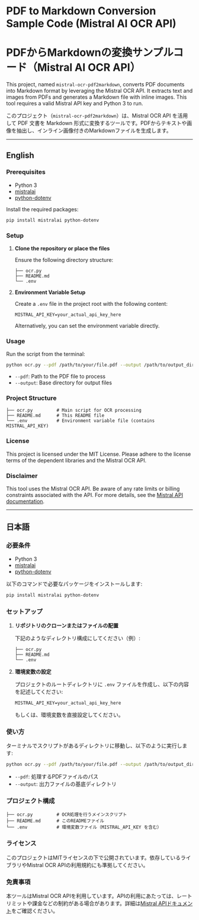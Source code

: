 # PDF to Markdown Conversion Sample Code (Mistral AI OCR API)
# PDFからMarkdownの変換サンプルコード（Mistral AI OCR API）

This project, named `mistral-ocr-pdf2markdown`, converts PDF documents into Markdown format by leveraging the Mistral OCR API. It extracts text and images from PDFs and generates a Markdown file with inline images. This tool requires a valid Mistral API key and Python 3 to run.

このプロジェクト（`mistral-ocr-pdf2markdown`）は、Mistral OCR API を活用して PDF 文書を Markdown 形式に変換するツールです。PDFからテキストや画像を抽出し、インライン画像付きのMarkdownファイルを生成します。

---

## English

### Prerequisites

- Python 3
- [mistralai](https://pypi.org/project/mistralai/)
- [python-dotenv](https://pypi.org/project/python-dotenv/)

Install the required packages:

```bash
pip install mistralai python-dotenv
```

### Setup

1. **Clone the repository or place the files**

   Ensure the following directory structure:

   ```
   ├── ocr.py
   ├── README.md
   └── .env
   ```

2. **Environment Variable Setup**

   Create a `.env` file in the project root with the following content:

   ```env
   MISTRAL_API_KEY=your_actual_api_key_here
   ```

   Alternatively, you can set the environment variable directly.

### Usage

Run the script from the terminal:

```bash
python ocr.py --pdf /path/to/your/file.pdf --output /path/to/output_directory
```

- `--pdf`: Path to the PDF file to process
- `--output`: Base directory for output files

### Project Structure

```
├── ocr.py         # Main script for OCR processing
├── README.md      # This README file
└── .env           # Environment variable file (contains MISTRAL_API_KEY)
```

### License

This project is licensed under the MIT License. Please adhere to the license terms of the dependent libraries and the Mistral OCR API.

### Disclaimer

This tool uses the Mistral OCR API. Be aware of any rate limits or billing constraints associated with the API. For more details, see the [Mistral API documentation](https://docs.mistral.ai/api/).

---

## 日本語

### 必要条件

- Python 3
- [mistralai](https://pypi.org/project/mistralai/)
- [python-dotenv](https://pypi.org/project/python-dotenv/)

以下のコマンドで必要なパッケージをインストールします:

```bash
pip install mistralai python-dotenv
```

### セットアップ

1. **リポジトリのクローンまたはファイルの配置**

   下記のようなディレクトリ構成にしてください（例）:

   ```
   ├── ocr.py
   ├── README.md
   └── .env
   ```

2. **環境変数の設定**

   プロジェクトのルートディレクトリに `.env` ファイルを作成し、以下の内容を記述してください:

   ```env
   MISTRAL_API_KEY=your_actual_api_key_here
   ```

   もしくは、環境変数を直接設定してください。

### 使い方

ターミナルでスクリプトがあるディレクトリに移動し、以下のように実行します:

```bash
python ocr.py --pdf /path/to/your/file.pdf --output /path/to/output_directory
```

- `--pdf`: 処理するPDFファイルのパス
- `--output`: 出力ファイルの基底ディレクトリ

### プロジェクト構成

```
├── ocr.py         # OCR処理を行うメインスクリプト
├── README.md      # このREADMEファイル
└── .env           # 環境変数ファイル（MISTRAL_API_KEY を含む）
```

### ライセンス

このプロジェクトはMITライセンスの下で公開されています。依存しているライブラリやMistral OCR APIの利用規約にも準拠してください。

### 免責事項

本ツールはMistral OCR APIを利用しています。APIの利用にあたっては、レートリミットや課金などの制約がある場合があります。詳細は[Mistral APIドキュメント](https://docs.mistral.ai/api/)をご確認ください。

